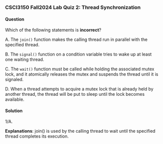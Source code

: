 ### CSCI3150 Fall2024 Lab Quiz 2: Thread Synchronization

#### Question

Which of the following statements is **incorrect**?

A. The `join()` function makes the calling thread run in parallel with the specified thread.

B. The `signal()` function on a condition variable tries to wake up at least one waiting thread.

C. The `wait()` function must be called while holding the associated mutex lock, and it atomically releases the mutex and suspends the thread until it is signaled.

D. When a thread attempts to acquire a mutex lock that is already held by another thread, the thread will be put to sleep until the lock becomes available.

#### Solution

1/A.

**Explanations**: join() is used by the calling thread to wait until the specified thread completes its execution.